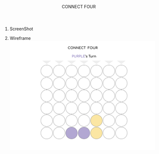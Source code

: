 <header>CONNECT FOUR</header>

1. ScreenShot


2. Wireframe
![Alt text](<Screenshot 2023-09-07 at 9.43.36 AM.png>)
